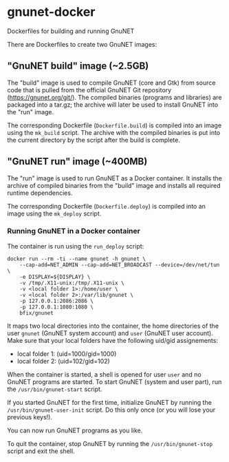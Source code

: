 # gnunet-docker
Dockerfiles for building and running GnuNET

There are Dockerfiles to create two GnuNET images:

## "GnuNET build" image (~2.5GB)

The "build" image is used to compile GnuNET (core and Gtk) from source code
that is pulled from the official GnuNET Git repository (https://gnunet.org/git/).
The compiled binaries (programs and libraries) are packaged into a tar.gz; the
archive will later be used to install GnuNET into the "run" image.

The corresponding Dockerfile (`Dockerfile.build`) is compiled into an image
using the `mk_build` script. The archive with the compiled binaries is put
into the current directory by the script after the build is complete.

## "GnuNET run" image (~400MB)

The "run" image is used to run GnuNET as a Docker container. It installs the
archive of compiled binaries from the "build" image and installs all
required runtime dependencies.

The corresponding Dockerfile (`Dockerfile.deploy`) is compiled into an image
using the `mk_deploy` script.

### Running GnuNET in a Docker container

The container is run using the `run_deploy` script:

    docker run --rm -ti --name gnunet -h gnunet \
        --cap-add=NET_ADMIN --cap-add=NET_BROADCAST --device=/dev/net/tun \
        -e DISPLAY=${DISPLAY} \
        -v /tmp/.X11-unix:/tmp/.X11-unix \
        -v <local folder 1>:/home/user \
        -v <local folder 2>:/var/lib/gnunet \
        -p 127.0.0.1:2086:2086 \
        -p 127.0.0.1:1080:1080 \
        bfix/gnunet

It maps two local directories into the container, the home directories of the
user `gnunet` (GnuNET system account) and `user` (GnuNET user account). Make
sure that your local folders have the following uid/gid assignements:

* local folder 1: (uid=1000/gid=1000)
* local folder 2: (uid=102/gid=102)

When the container is started, a shell is opened for user `user` and no GnuNET
programs are started. To start GnuNET (system and user part), run the
`/usr/bin/gnunet-start` script.

If you started GnuNET for the first time, initialize GnuNET by running the
`/usr/bin/gnunet-user-init` script. Do this only once (or you will lose your
previous keys!).

You can now run GnuNET programs as you like.

To quit the container, stop GnuNET by running the `/usr/bin/gnunet-stop` script
and exit the shell.

